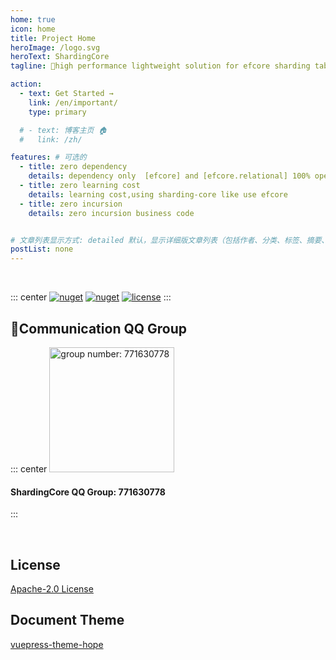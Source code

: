 ```yaml
---
home: true
icon: home
title: Project Home
heroImage: /logo.svg
heroText: ShardingCore
tagline: 🚀high performance lightweight solution for efcore sharding table and sharding database support read-write-separation

action:
  - text: Get Started →
    link: /en/important/
    type: primary

  # - text: 博客主页 🏠
  #   link: /zh/

features: # 可选的
  - title: zero dependency 
    details: dependency only  [efcore] and [efcore.relational] 100% open source
  - title: zero learning cost
    details: learning cost,using sharding-core like use efcore
  - title: zero incursion
    details: zero incursion business code


# 文章列表显示方式: detailed 默认，显示详细版文章列表（包括作者、分类、标签、摘要、分页等）| simple => 显示简约版文章列表（仅标题和日期）| none 不显示文章列表
postList: none
---
```



<br/>
<p align="center">

::: center
  <a href="https://www.nuget.org/packages/ShardingCore" target="_blank"><img src="https://img.shields.io/nuget/v/ShardingCore.svg?style=flat-square" alt="nuget" class="no-zoom"></a>
  <a href="https://www.nuget.org/stats/packages/ShardingCore?groupby=Version" target="_blank"><img src="https://img.shields.io/nuget/dt/ShardingCore.svg?style=flat-square" alt="nuget" class="no-zoom"></a>
  <a href="https://github.com/xuejmnet/sharding-core/blob/main/LICENSE" target="_blank"><img src="https://img.shields.io/badge/license-Apache 2-blue" alt="license" class="no-zoom"></a>
:::
</p>


## 🔔Communication QQ Group
::: center
<img src="/sharding-core-doc/join-qq-group.jpg" alt="group number: 771630778" class="no-zoom" style="width:200px;">

#### ShardingCore QQ Group: 771630778
:::


<br/>

## License
[Apache-2.0 License](https://github.com/xuejmnet/sharding-core/blob/main/LICENSE)


## Document Theme
[vuepress-theme-hope](https://vuepress-theme-hope.github.io/)